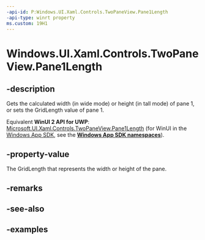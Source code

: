 ```yaml
---
-api-id: P:Windows.UI.Xaml.Controls.TwoPaneView.Pane1Length
-api-type: winrt property
ms.custom: 19H1
---
```


<!-- Property syntax.
public GridLength Pane1Length { get;  set; }
-->

# Windows.UI.Xaml.Controls.TwoPaneView.Pane1Length

## -description

Gets the calculated width (in wide mode) or height (in tall mode) of pane 1, or sets the GridLength value of pane 1.

Equivalent **WinUI 2 API for UWP**: [Microsoft.UI.Xaml.Controls.TwoPaneView.Pane1Length](/windows/winui/api/microsoft.ui.xaml.controls.twopaneview.pane1length) (for WinUI in the [Windows App SDK](/windows/apps/windows-app-sdk/), see the **[Windows App SDK namespaces](/windows/windows-app-sdk/api/winrt/)**).

## -property-value

The GridLength that represents the width or height of the pane.

## -remarks

## -see-also

## -examples

